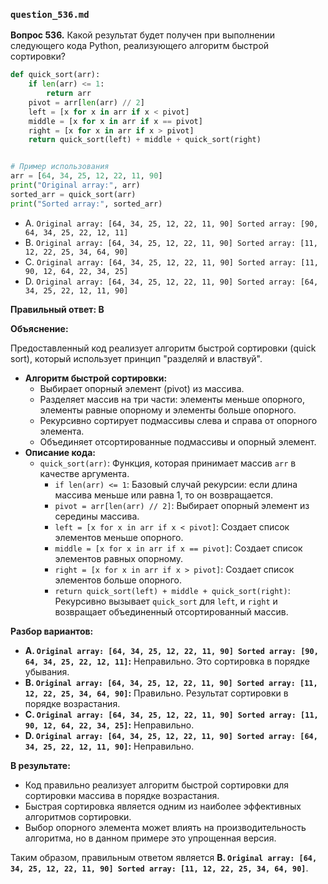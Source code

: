 ### `question_536.md`

**Вопрос 536.** Какой результат будет получен при выполнении следующего кода Python, 
реализующего алгоритм быстрой сортировки?

```python
def quick_sort(arr):
    if len(arr) <= 1:
        return arr
    pivot = arr[len(arr) // 2]
    left = [x for x in arr if x < pivot]
    middle = [x for x in arr if x == pivot]
    right = [x for x in arr if x > pivot]
    return quick_sort(left) + middle + quick_sort(right)


# Пример использования
arr = [64, 34, 25, 12, 22, 11, 90]
print("Original array:", arr)
sorted_arr = quick_sort(arr)
print("Sorted array:", sorted_arr)
```

-   A. `Original array: [64, 34, 25, 12, 22, 11, 90] Sorted array: [90, 64, 34, 25, 22, 12, 11]`
-   B. `Original array: [64, 34, 25, 12, 22, 11, 90] Sorted array: [11, 12, 22, 25, 34, 64, 90]`
-   C. `Original array: [64, 34, 25, 12, 22, 11, 90] Sorted array: [11, 90, 12, 64, 22, 34, 25]`
-   D. `Original array: [64, 34, 25, 12, 22, 11, 90] Sorted array: [64, 34, 25, 22, 12, 11, 90]`

**Правильный ответ: B**

**Объяснение:**

Предоставленный код реализует алгоритм быстрой сортировки (quick sort), который использует принцип "разделяй и властвуй".

*   **Алгоритм быстрой сортировки:**
    *   Выбирает опорный элемент (pivot) из массива.
    *   Разделяет массив на три части: элементы меньше опорного, элементы равные опорному и элементы больше опорного.
    *   Рекурсивно сортирует подмассивы слева и справа от опорного элемента.
    *   Объединяет отсортированные подмассивы и опорный элемент.
*   **Описание кода:**
    *   `quick_sort(arr)`: Функция, которая принимает массив `arr` в качестве аргумента.
        *   `if len(arr) <= 1`: Базовый случай рекурсии: если длина массива меньше или равна 1, то он возвращается.
        *   `pivot = arr[len(arr) // 2]`: Выбирает опорный элемент из середины массива.
        *   `left = [x for x in arr if x < pivot]`: Создает список элементов меньше опорного.
        *   `middle = [x for x in arr if x == pivot]`: Создает список элементов равных опорному.
        *  `right = [x for x in arr if x > pivot]`: Создает список элементов больше опорного.
        * `return quick_sort(left) + middle + quick_sort(right)`: Рекурсивно вызывает `quick_sort` для `left`, и `right` и возвращает объединенный отсортированный массив.

**Разбор вариантов:**
*   **A. `Original array: [64, 34, 25, 12, 22, 11, 90] Sorted array: [90, 64, 34, 25, 22, 12, 11]`:** Неправильно. Это сортировка в порядке убывания.
*   **B. `Original array: [64, 34, 25, 12, 22, 11, 90] Sorted array: [11, 12, 22, 25, 34, 64, 90]`:** Правильно. Результат сортировки в порядке возрастания.
*   **C. `Original array: [64, 34, 25, 12, 22, 11, 90] Sorted array: [11, 90, 12, 64, 22, 34, 25]`:** Неправильно.
*   **D. `Original array: [64, 34, 25, 12, 22, 11, 90] Sorted array: [64, 34, 25, 22, 12, 11, 90]`:** Неправильно.

**В результате:**
*   Код правильно реализует алгоритм быстрой сортировки для сортировки массива в порядке возрастания.
*   Быстрая сортировка является одним из наиболее эффективных алгоритмов сортировки.
*   Выбор опорного элемента может влиять на производительность алгоритма, но в данном примере это упрощенная версия.

Таким образом, правильным ответом является **B. `Original array: [64, 34, 25, 12, 22, 11, 90] Sorted array: [11, 12, 22, 25, 34, 64, 90]`**.
